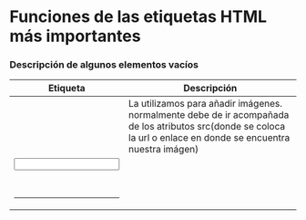 # Funciones de las etiquetas HTML más importantes

### Descripción de algunos elementos vacíos

| Etiqueta | Descripción |
| -------- | ----------- |
| <img>    |  La utilizamos para añadir imágenes. normalmente debe de ir acompañada de los atributos src(donde se coloca la url o enlace en donde se encuentra nuestra imágen)           |
| <input>  |             |
| <br>     |             |
| <hr>     |             |
